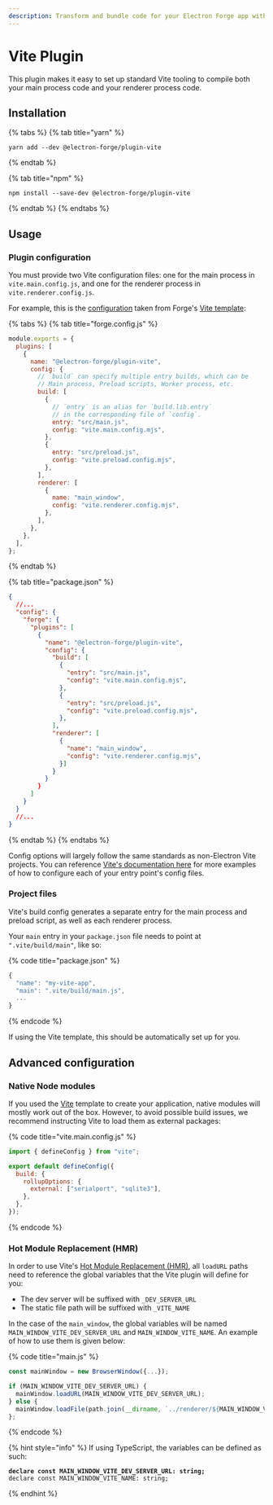 ```yaml
---
description: Transform and bundle code for your Electron Forge app with Vite.
---
```


# Vite Plugin

This plugin makes it easy to set up standard Vite tooling to compile both your main process code and your renderer process code.

## Installation

{% tabs %}
{% tab title="yarn" %}

```shell
yarn add --dev @electron-forge/plugin-vite
```

{% endtab %}

{% tab title="npm" %}

```shell
npm install --save-dev @electron-forge/plugin-vite
```

{% endtab %}
{% endtabs %}

## Usage

### Plugin configuration

You must provide two Vite configuration files: one for the main process in `vite.main.config.js`, and one for the renderer process in `vite.renderer.config.js`.

For example, this is the [configuration](../../configuration.md) taken from Forge's [Vite template](../../templates/webpack-template.md):

{% tabs %}
{% tab title="forge.config.js" %}

```javascript
module.exports = {
  plugins: [
    {
      name: "@electron-forge/plugin-vite",
      config: {
        // `build` can specify multiple entry builds, which can be
        // Main process, Preload scripts, Worker process, etc.
        build: [
          {
            // `entry` is an alias for `build.lib.entry`
            // in the corresponding file of `config`.
            entry: "src/main.js",
            config: "vite.main.config.mjs",
          },
          {
            entry: "src/preload.js",
            config: "vite.preload.config.mjs",
          },
        ],
        renderer: [
          {
            name: "main_window",
            config: "vite.renderer.config.mjs",
          },
        ],
      },
    },
  ],
};
```

{% endtab %}

{% tab title="package.json" %}

```json
{
  //...
  "config": {
    "forge": {
      "plugins": [
        {
          "name": "@electron-forge/plugin-vite",
          "config": {
            "build": [
              {
                "entry": "src/main.js",
                "config": "vite.main.config.mjs",
              },
              {
                "entry": "src/preload.js",
                "config": "vite.preload.config.mjs",
              },
            ],
            "renderer": [
              {
                "name": "main_window",
                "config": "vite.renderer.config.mjs",
              }]
            }
          }
        }
      ]
    }
  }
  //...
}
```

{% endtab %}
{% endtabs %}

Config options will largely follow the same standards as non-Electron Vite projects. You can reference [Vite's documentation here](https://vitejs.dev/config/) for more examples of how to configure each of your entry point's config files.

### Project files

Vite's build config generates a separate entry for the main process and preload script, as well as each renderer process.

Your `main` entry in your `package.json` file needs to point at `".vite/build/main"`, like so:

{% code title="package.json" %}

```javascript
{
  "name": "my-vite-app",
  "main": ".vite/build/main.js",
  ...
}
```

{% endcode %}

If using the Vite template, this should be automatically set up for you.

## Advanced configuration

### Native Node modules

If you used the [Vite](../../templates/vite.md) template to create your application, native modules will mostly work out of the box. However, to avoid possible build issues, we recommend instructing Vite to load them as external packages:

{% code title="vite.main.config.js" %}

```javascript
import { defineConfig } from "vite";

export default defineConfig({
  build: {
    rollupOptions: {
      external: ["serialport", "sqlite3"],
    },
  },
});
```

{% endcode %}

### Hot Module Replacement (HMR)

In order to use Vite's [Hot Module Replacement (HMR)](https://vitejs.dev/guide/features.html#hot-module-replacement), all `loadURL` paths need to reference the global variables that the Vite plugin will define for you:

- The dev server will be suffixed with `_DEV_SERVER_URL`
- The static file path will be suffixed with `_VITE_NAME`

In the case of the `main_window`, the global variables will be named `MAIN_WINDOW_VITE_DEV_SERVER_URL` and `MAIN_WINDOW_VITE_NAME`. An example of how to use them is given below:

{% code title="main.js" %}

```javascript
const mainWindow = new BrowserWindow({...});

if (MAIN_WINDOW_VITE_DEV_SERVER_URL) {
  mainWindow.loadURL(MAIN_WINDOW_VITE_DEV_SERVER_URL);
} else {
  mainWindow.loadFile(path.join(__dirname, `../renderer/${MAIN_WINDOW_VITE_NAME}/index.html`));
};
```

{% endcode %}

{% hint style="info" %}
If using TypeScript, the variables can be defined as such:

<pre class="language-typescript" data-title="main.js (Main Process)"><code class="lang-typescript"><strong>declare const MAIN_WINDOW_VITE_DEV_SERVER_URL: string;
</strong>declare const MAIN_WINDOW_VITE_NAME: string;
</code></pre>

{% endhint %}
